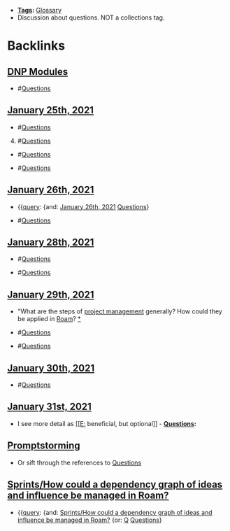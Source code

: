 - **[Tags](<Tags.md>):** [Glossary](<Glossary.md>)
- Discussion about questions. NOT a collections tag.

# Backlinks
## [DNP Modules](<DNP Modules.md>)
- #[Questions](<Questions.md>)

## [January 25th, 2021](<January 25th, 2021.md>)
- #[Questions](<Questions.md>)

4. #[Questions](<Questions.md>)

- #[Questions](<Questions.md>)

- #[Questions](<Questions.md>)

## [January 26th, 2021](<January 26th, 2021.md>)
- {{[query](<query.md>): {and: [January 26th, 2021](<January 26th, 2021.md>) [Questions](<Questions.md>)}

- #[Questions](<Questions.md>)

## [January 28th, 2021](<January 28th, 2021.md>)
- #[Questions](<Questions.md>)

- #[Questions](<Questions.md>)

## [January 29th, 2021](<January 29th, 2021.md>)
- "What are the steps of [project management](<project management.md>) generally? How could they be applied in [Roam](<Roam.md>)? [*]([Questions](<Questions.md>))

- #[Questions](<Questions.md>)

- #[Questions](<Questions.md>)

## [January 30th, 2021](<January 30th, 2021.md>)
- #[Questions](<Questions.md>)

## [January 31st, 2021](<January 31st, 2021.md>)
- I see more detail as [[[E:](<[[E:.md>) beneficial, but optional]]
            - **[Questions](<Questions.md>):**

## [Promptstorming](<Promptstorming.md>)
- Or sift through the references to [Questions](<Questions.md>)

## [Sprints/How could a dependency graph of ideas and influence be managed in Roam?](<Sprints/How could a dependency graph of ideas and influence be managed in Roam?.md>)
- {{[query](<query.md>): {and: [Sprints/How could a dependency graph of ideas and influence be managed in Roam?](<Sprints/How could a dependency graph of ideas and influence be managed in Roam?.md>) {or: [Q](<Q.md>) [Questions](<Questions.md>)}

